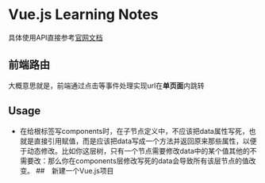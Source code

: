 # Vue.js Learning Notes
具体使用API直接参考[官网文档](http://cn.vuejs.org/v2/guide/)
## 前端路由
大概意思就是，前端通过点击等事件处理实现url在**单页面**内跳转
## Usage
- 在给根标签写components时，在子节点定义中，不应该把data属性写死，也就是直接引用赋值，而是应该把data写成一个方法并返回原来那些属性，以便于动态修改。比如你这层树，只有一个节点需要修改data中的某个值其他的不需要改：那么你在components层修改写死的data会导致所有该层节点的值改变。
##　新建一个Vue.js项目